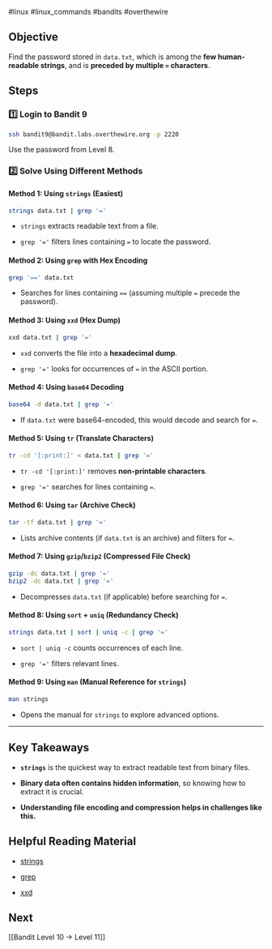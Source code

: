 #linux #linux_commands #bandits #overthewire 
## Objective
Find the password stored in `data.txt`, which is among the **few human-readable strings**, and is **preceded by multiple `=` characters**.
## Steps

### 1️⃣ Login to Bandit 9

```bash
ssh bandit9@bandit.labs.overthewire.org -p 2220
```

Use the password from Level 8.

### 2️⃣ Solve Using Different Methods

#### **Method 1: Using `strings` (Easiest)**

```bash
strings data.txt | grep '='
```

- `strings` extracts readable text from a file.
    
- `grep '='` filters lines containing `=` to locate the password.
    

#### **Method 2: Using `grep` with Hex Encoding**

```bash
grep '==' data.txt
```

- Searches for lines containing `==` (assuming multiple `=` precede the password).
    

#### **Method 3: Using `xxd` (Hex Dump)**

```bash
xxd data.txt | grep '='
```

- `xxd` converts the file into a **hexadecimal dump**.
    
- `grep '='` looks for occurrences of `=` in the ASCII portion.
    

#### **Method 4: Using `base64` Decoding**

```bash
base64 -d data.txt | grep '='
```

- If `data.txt` were base64-encoded, this would decode and search for `=`.
    

#### **Method 5: Using `tr` (Translate Characters)**

```bash
tr -cd '[:print:]' < data.txt | grep '='
```

- `tr -cd '[:print:]'` removes **non-printable characters**.
    
- `grep '='` searches for lines containing `=`.
    

#### **Method 6: Using `tar` (Archive Check)**

```bash
tar -tf data.txt | grep '='
```

- Lists archive contents (if `data.txt` is an archive) and filters for `=`.
    

#### **Method 7: Using `gzip`/`bzip2` (Compressed File Check)**

```bash
gzip -dc data.txt | grep '='
bzip2 -dc data.txt | grep '='
```

- Decompresses `data.txt` (if applicable) before searching for `=`.
    

#### **Method 8: Using `sort` + `uniq` (Redundancy Check)**

```bash
strings data.txt | sort | uniq -c | grep '='
```

- `sort | uniq -c` counts occurrences of each line.
    
- `grep '='` filters relevant lines.
    

#### **Method 9: Using `man` (Manual Reference for `strings`)**

```bash
man strings
```

- Opens the manual for `strings` to explore advanced options.
---
## Key Takeaways

- **`strings`** is the quickest way to extract readable text from binary files.
    
- **Binary data often contains hidden information**, so knowing how to extract it is crucial.
    
- **Understanding file encoding and compression helps in challenges like this.**
    

## Helpful Reading Material

- [strings](https://manpages.ubuntu.com/manpages/latest/man1/strings.1.html)
    
- [grep](https://manpages.ubuntu.com/manpages/latest/man1/grep.1.html)
    
- [xxd](https://manpages.ubuntu.com/manpages/latest/man1/xxd.1.html)  
## Next

[[Bandit Level 10 → Level 11]]